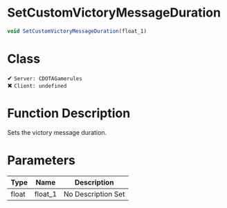 # SetCustomVictoryMessageDuration
```js	
void SetCustomVictoryMessageDuration(float_1)
```
# Class
✔ `Server: CDOTAGamerules`  
✖ `Client: undefined`  

# Function Description
Sets the victory message duration.
# Parameters
Type|Name|Description
--|--|--
float|float_1|No Description Set
